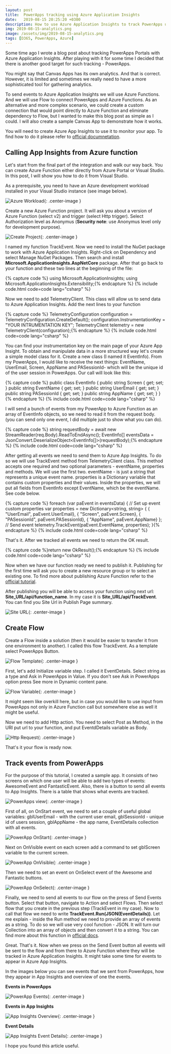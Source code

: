 ```yaml
---
layout: post
title:  PowerApps tracking using Azure Application Insights
date:   2019-08-15 20:25:20 +0300
description: How to use Azure Application Insights to track PowerApps usage
img: 2019-08-15-analytics.png
image: /assets/img/2019-08-15-analytics.png
tags: [D365, PowerApps, Azure]
---
```


Some time ago I wrote a blog post about tracking PowerApps Portals with Azure Application Insights. After playing with it for some time I decided that there is another good target for such tracking - PowerApps.

You might say that Canvas Apps has its own analytics. And that is correct. However, it is limited and sometimes we really need to have a more sophisticated tool for gathering analytics.

To send events to Azure Application Insights we will use Azure Functions. And we will use Flow to connect PowerApps and Azure Functions. As an alternative and more complex scenario, we could create a custom connection that would point directly to Azure Function and eliminate dependency to Flow, but I wanted to make this blog post as simple as I could. I will also create a sample Canvas App to demonstrate how it works.

You will need to create Azure App Insights to use it to monitor your app. To find how to do it please refer to [official documnetation][create-app-ins].

## Calling App Insights from Azure function

Let's start from the final part of the integration and walk our way back. You can create Azure Function either directly from Azure Portal or Visual Studio. In this post, I will show you how to do it from Visual Studio.

As a prerequisite, you need to have an Azure development workload installed in your Visual Studio instance (see image below).

![Azure Workload]({{site.baseurl}}/assets/img/2019-08-15-azure-workload.jpg){: .center-image }

Create a new Azure Function project. It will ask you about a version of Azure Function (select v2) and trigger (select Http trigger). Select Authorization level as Anonymus (**Security note**: use Anonymus level only for development purpose).

![Create Project]({{site.baseurl}}/assets/img/2019-08-15-create-new-project.jpg){: .center-image }

I named my function TrackEvent. Now we need to install the NuGet package to work with Azure Application Insights. Right-click on Dependency and select Manage NuGet Packages. Then search and install **Microsoft.ApplicationInsights.AspNetCore** package. After that go back to your function and these two lines at the beginning of the file:

{% capture code %}
using Microsoft.ApplicationInsights;
using Microsoft.ApplicationInsights.Extensibility;{% endcapture %}
{% include code.html code=code lang="csharp" %}

Now we need to add TelemetryClient. This class will allow us to send data to Azure Application Insights. Add the next lines to your function

{% capture code %}
TelemetryConfiguration configuration = TelemetryConfiguration.CreateDefault();
configuration.InstrumentationKey = "YOUR INTRUMENTATION KEY";
TelemetryClient telemetry = new TelemetryClient(configuration);{% endcapture %}
{% include code.html code=code lang="csharp" %}

You can find your instrumentation key on the main page of your Azure App Insight.
To obtain and manipulate data in a more structured way let's create a simple model class for it. Create a new class (I named it EventInfo). From my PowerApps, I would like to receive the next things: EventName, UserEmail, Screen, AppName and PASessionId- which will be the unique id of the user session in PowerApps. Our call will look like this:

{% capture code %}
public class EventInfo
    {
        public string Screen { get; set; }
        public string EventName { get; set; }
        public string UserEmail { get; set; }
        public string PASessionId { get; set; }
        public string AppName { get; set; }
    }
{% endcapture %}
{% include code.html code=code lang="csharp" %}

I will send a bunch of events from my PowerApp to Azure Function as an array of EventInfo objects, so we need to read it from the request body. (you can send only one event, I did multiple just to show what you can do).

{% capture code %}
string requestBody = await new StreamReader(req.Body).ReadToEndAsync();
EventInfo[] eventsData = JsonConvert.DeserializeObject<EventInfo[]>(requestBody);{% endcapture %}
{% include code.html code=code lang="csharp" %}

After getting all events we need to send them to Azure App Insights. To do so we will use TrackEvent method from TelemetryClient class. This method accepts one required and two optional parameters - eventName, properties and methods. We will use the first two. eventName - is just a string that represents a unique event name. properties is a Dictionary variable that contains custom properties and their values. Inside the properties, we will put all fields from EventInfo except EventName, which be the eventName. See code below.

{% capture code %}
foreach (var paEvent in eventsData)
{
    // Set up event custom properties
    var properties = new Dictionary<string, string>
    {
        { "UserEmail", paEvent.UserEmail},
        { "Screen", paEvent.Screen},
        { "PASessionId", paEvent.PASessionId},
        { "AppName", paEvent.AppName}
    };
    // Send event
    telemetry.TrackEvent(paEvent.EventName, properties);
}{% endcapture %}
{% include code.html code=code lang="csharp" %}

That's it. After we tracked all events we need to return the OK result.

{% capture code %}return new OkResult();{% endcapture %}
{% include code.html code=code lang="csharp" %}

Now when we have our function ready we need to publish it. Publishing for the first time will ask you to create a new resource group or to select an existing one. To find more about publishing Azure Function refer to the [official tutorial][off-tutorial].

After publishing you will be able to access your function using next url: **Site_URL/api/function_name**. In my case it is **Site_URL/api/TrackEvent**. You can find you Site Url in Publish Page summary.

![Site URL]({{site.baseurl}}/assets/img/2019-08-15-site-url.jpg){: .center-image }

## Create Flow

Create a Flow inside a solution (then it would be easier to transfer it from one environment to another). I called this flow TrackEvent. As a template select PowerApps Button.

![Flow Template]({{site.baseurl}}/assets/img/2019-08-15-flow-template.jpg){: .center-image }

First, let's add Initialize variable step. I called it EventDetails. Select string as a type and Ask in PowerApps in Value. If you don't see Ask in PowerApps option press See more in Dynamic content pane.

![Flow Variable]({{site.baseurl}}/assets/img/2019-08-15-flow-variable.jpg){: .center-image }

It might seem like overkill here, but in case you would like to use input from PowerApps not only in Azure Function call but somewhere else as well it might be useful.

Now we need to add Http action. You need to select Post as Method, in the URI put url to your function, and put EventdDetails variable as Body.

![Http Request]({{site.baseurl}}/assets/img/2019-08-15-http-request.jpg){: .center-image }

That's it your flow is ready now.

## Track events from PowerApps

For the purpose of this tutorial, I created a sample app. It consists of two screens on which one user will be able to add two types of events: AwesomeEvent and FantasticEvent. Also, there is a button to send all events to App Insights. There is a table that shows what events are tracked.

![PowerApps view]({{site.baseurl}}/assets/img/2019-08-15-powerapps-view.jpg){: .center-image }

First of all, on OnStart event, we need to set a couple of useful global variables: gblUserEmail - with the current user email, gblSessionId - unique id of users session, gblAppName - the app name,  EventDetails collection with all events.

![PowerApp OnStart]({{site.baseurl}}/assets/img/2019-08-15-powerapps-onstart.jpg){: .center-image }

Next on OnVisible event on each screen add a command to set gblScreen variable to the current screen.

![PowerApp OnVisible]({{site.baseurl}}/assets/img/2019-08-15-powerapps-onvisible.jpg){: .center-image }

Then we need to set an event on OnSelect event of the Awesome and Fantastic buttons.

![PowerApp OnSelect]({{site.baseurl}}/assets/img/2019-08-15-powerapps-onselect.jpg){: .center-image }

Finally, we need to send all events to our flow on the press of Send Events button. Select that button, navigate to Action and select Flows. Then select flow that you create in the previous step (TrackEvent in my case). Now to call that flow we need to write **TrackEvent.Run(JSON(EventDetails))**. Let me explain - inside the Run method we need to provide an array of events as a string. To do so we will use very cool function - JSON. It will turn our Collection into an array of objects and then convert it to a string. You can find more about this function in [official docs][json-docs].

Great. That's it. Now when we press on the Send Event button all events will be sent to the flow and from there to Azure Function where they will be tracked in Azure Application Insights. It might take some time for events to appear in Azure App Insights.

In the images below you can see events that we sent from PowerApps, how they appear in App Insights and overview of one the events.

**Events in PowerApps**

![PowerApp Events]({{site.baseurl}}/assets/img/2019-08-15-powerapps-sendevents.jpg){: .center-image }

**Events in App Insights**

![App Insights Overview]({{site.baseurl}}/assets/img/2019-08-15-app-insight-overview.jpg){: .center-image }

**Event Details**

![App Insights Event Details]({{site.baseurl}}/assets/img/2019-08-15-app-insight-event-details.jpg){: .center-image }

I hope you found this article useful.

[create-app-ins]: https://docs.microsoft.com/en-us/azure/azure-monitor/app/create-new-resource
[off-tutorial]: https://tutorials.visualstudio.com/first-azure-function/publish
[json-docs]: https://docs.microsoft.com/en-us/powerapps/maker/canvas-apps/functions/function-json
